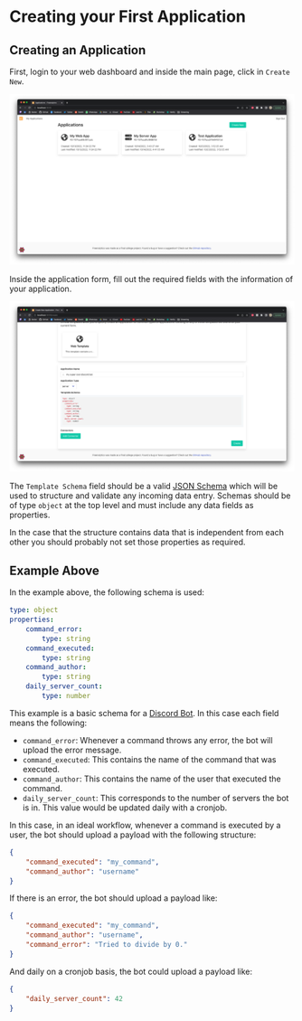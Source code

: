 # Creating your First Application

## Creating an Application

First, login to your web dashboard and inside the main page, click in `Create New`.

![all-apps](../assets/getting-started/creating-your-first-application/all-apps.png)

Inside the application form, fill out the required fields with the information of your application.

![create-app](../assets/getting-started/creating-your-first-application/create-app.png)

The `Template Schema` field should be a valid [JSON Schema](https://json-schema.org/draft/2020-12/json-schema-core.html) which will be used to structure and validate
any incoming data entry. Schemas should be of type `object` at the top level and must include any data fields as properties.

In the case that the structure contains data that is independent from each other you should probably not set those properties as required.

## Example Above

In the example above, the following schema is used:

```yaml
type: object
properties:
    command_error:
        type: string
    command_executed:
        type: string
    command_author:
        type: string
    daily_server_count:
        type: number
```

This example is a basic schema for a [Discord Bot](https://discord.com/developers/docs). In this case each field means the following:

* `command_error`: Whenever a command throws any error, the bot will upload the error message.
* `command_executed`: This contains the name of the command that was executed.
* `command_author`: This contains the name of the user that executed the command.
* `daily_server_count`: This corresponds to the number of servers the bot is in. This value would be updated daily with a cronjob.

In this case, in an ideal workflow, whenever a command is executed by a user, the bot should upload a payload with the following structure:

```json
{
    "command_executed": "my_command",
    "command_author": "username"
}
```

If there is an error, the bot should upload a payload like:

```json
{
    "command_executed": "my_command",
    "command_author": "username",
    "command_error": "Tried to divide by 0."
}
```

And daily on a cronjob basis, the bot could upload a payload like:

```json
{
    "daily_server_count": 42
}
```
